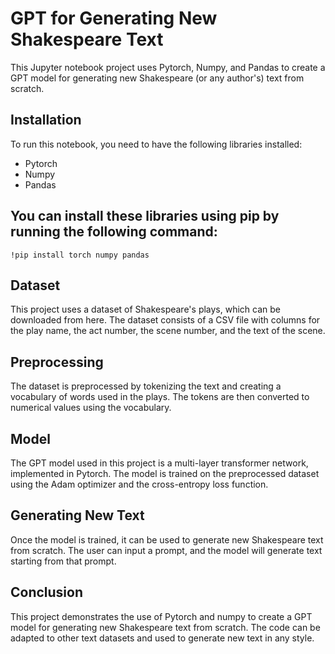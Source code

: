 # GPT for Generating New Shakespeare Text
This Jupyter notebook project uses Pytorch, Numpy, and Pandas to create a GPT model for generating new Shakespeare (or any author's) text from scratch.

## Installation
To run this notebook, you need to have the following libraries installed:

- Pytorch
- Numpy
- Pandas

## You can install these libraries using pip by running the following command:
```
!pip install torch numpy pandas 
```
## Dataset
This project uses a dataset of Shakespeare's plays, which can be downloaded from here. The dataset consists of a CSV file with columns for the play name, the act number, the scene number, and the text of the scene.

## Preprocessing
The dataset is preprocessed by tokenizing the text and creating a vocabulary of words used in the plays. The tokens are then converted to numerical values using the vocabulary.

## Model
The GPT model used in this project is a multi-layer transformer network, implemented in Pytorch. The model is trained on the preprocessed dataset using the Adam optimizer and the cross-entropy loss function.

## Generating New Text
Once the model is trained, it can be used to generate new Shakespeare text from scratch. The user can input a prompt, and the model will generate text starting from that prompt.

## Conclusion
This project demonstrates the use of Pytorch and numpy to create a GPT model for generating new Shakespeare text from scratch. The code can be adapted to other text datasets and used to generate new text in any style.
